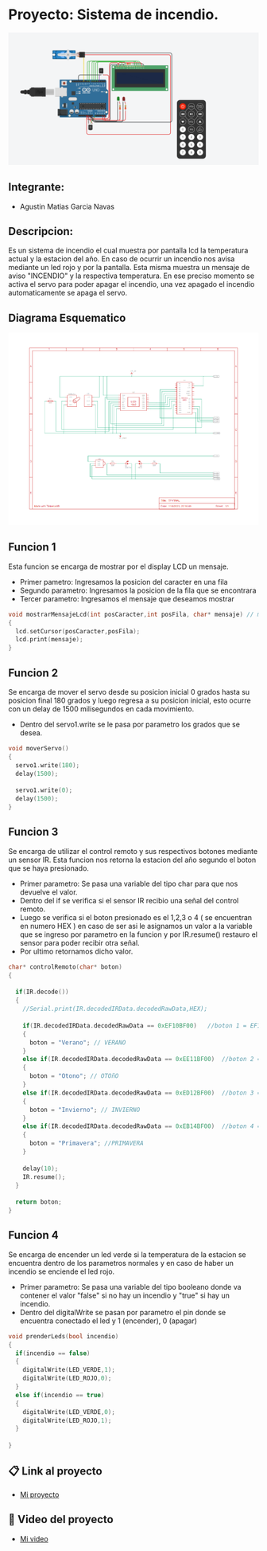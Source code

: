 <!-- ENCABEZADO TITULO -->
# Proyecto: Sistema de incendio.
![mi proyecto](proyecto.png)


## Integrante:
* Agustin Matias Garcia Navas

## Descripcion:

Es un sistema de incendio el cual muestra por pantalla lcd la temperatura actual y la estacion del año. En caso de ocurrir un incendio nos avisa mediante un led rojo y por la pantalla. Esta misma muestra un mensaje de aviso "INCENDIO" y la respectiva temperatura. En ese preciso momento se activa el servo para poder apagar el incendio, una vez apagado el incendio automaticamente se apaga el servo.

## Diagrama Esquematico

![diagrama Esquematico](diagramaEsquematico.png)

## Funcion 1

Esta funcion se encarga de mostrar por el display LCD un mensaje.
* Primer pametro: Ingresamos la posicion del caracter en una fila
* Segundo parametro: Ingresamos la posicion de la fila que se encontrara
* Tercer parametro: Ingresamos el mensaje que deseamos mostrar


<!--- ACA PUEDO ESCRIBIR BLOQUES DE CODIGO-->
```c++
void mostrarMensajeLcd(int posCaracter,int posFila, char* mensaje) // muestro por pantalla del lcd
{
  lcd.setCursor(posCaracter,posFila);
  lcd.print(mensaje);
}
```

## Funcion 2
Se encarga de mover el servo desde su posicion inicial 0 grados hasta su posicion final 180 grados y luego regresa a su posicion inicial, esto ocurre con un delay de 1500 milisegundos en cada movimiento.
* Dentro del servo1.write se le pasa por parametro los grados que se desea.

```c++
void moverServo()
{
  servo1.write(180);
  delay(1500);
  
  servo1.write(0);
  delay(1500);
}
```


## Funcion 3
Se encarga de utilizar el control remoto y sus respectivos botones mediante un sensor IR.
Esta funcion nos retorna la estacion del año segundo el boton que se haya presionado.
* Primer parametro: Se pasa una variable del tipo char para que nos devuelve el valor.
* Dentro del if se verifica si el sensor IR recibio una señal del control remoto.
* Luego se verifica si el boton presionado es el 1,2,3 o 4 ( se encuentran en numero HEX ) en caso de ser asi le asignamos un valor a la variable que se ingreso por parametro en la funcion y por IR.resume() restauro el sensor para poder recibir otra señal.
* Por ultimo retornamos dicho valor.


```c++
char* controlRemoto(char* boton) 
{	
  
  if(IR.decode()) 
  {	
  	//Serial.print(IR.decodedIRData.decodedRawData,HEX); 
    
    if(IR.decodedIRData.decodedRawData == 0xEF10BF00)   //boton 1 = EF10BF00
    { 
      boton = "Verano"; // VERANO
    }
    else if(IR.decodedIRData.decodedRawData == 0xEE11BF00)  //boton 2 = EE11BF00
    { 
      boton = "Otono"; // OTOñO
    }
    else if(IR.decodedIRData.decodedRawData == 0xED12BF00)  //boton 3 = ED12BF00
    { 
      boton = "Invierno"; // INVIERNO
    }
    else if(IR.decodedIRData.decodedRawData == 0xEB14BF00)  //boton 4 = EB14BF00
    { 
      boton = "Primavera"; //PRIMAVERA
    }
    
    delay(10);
    IR.resume();     
  }
  
  return boton;
}
```

## Funcion 4
Se encarga de encender un led verde si la temperatura de la estacion se encuentra dentro de los parametros normales y en caso de haber un incendio se enciende el led rojo.
* Primer parametro: Se pasa una variable del tipo booleano donde va contener el valor "false" si no hay un incendio y "true" si hay un incendio.
* Dentro del digitalWrite se pasan por parametro el pin donde se encuentra conectado el led y 1 (encender), 0 (apagar)
```c++
void prenderLeds(bool incendio)
{
  if(incendio == false)
  {
    digitalWrite(LED_VERDE,1);
    digitalWrite(LED_ROJO,0);
  }
  else if(incendio == true)
  {	
    digitalWrite(LED_VERDE,0);
    digitalWrite(LED_ROJO,1);
  }
  
}
```




<!-- ENLACE DIRECTO AL PROYECTO-->
## :clipboard: Link al proyecto

* [Mi proyecto](https://www.tinkercad.com/things/fmW1sei6T9f-tp-final/editel?sharecode=CpSwpL86V16bdi4K2PIToDubjAG0VT-5DTiESs7qGQw)

## :movie_camera: Video del proyecto

* [Mi video](https://youtu.be/wsj18ZLQi-s)
